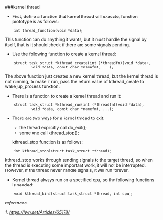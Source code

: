 ###kernel thread

- First, define a function that kernel thread will execute, function 
  prototype is as follows:

```
	int thread_function(void *data);
```

  This function can do anything it wants, but it must handle the signal
  by itself, that is it should check if there are some signals pending.

- Use the following function to create a kernel thread:

```
	struct task_struct *kthread_create(int (*threadfn)(void *data),
			void *data, const char *namefmt, ...);
```

  The above function just creates a new kernel thread, but the kernel 
  thread is not running, to make it run, pass the return value of kthread_create
  to wake_up_process funxtion.

- There is a function to create a kernel thread and run it:

```
	struct task_struct *kthread_run(int (*threadfn)(void *data),
			void *data, const char *namefmt, ...);
```

- There are two ways for a kernel thread to exit:
	* the thread explicitly call do_exit();
	* some one call kthread_stop();

  kthread_stop function is as follows:

```
	int kthread_stop(struct task_struct *thread);
```

  kthread_stop works through sending signals to the target thread, so
  when the thread is executing some important work, it will not be interrupted.
  However, if the thread never handle signals, it will run forever.

- Kernel thread always run on a specified cpu, so the following functions is needed:

```
	void kthread_bind(struct task_struct *thread, int cpu);
```

*references*

*1. https://lwn.net/Articles/65178/*
